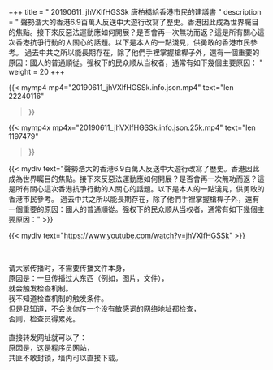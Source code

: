 +++
title = " 20190611_jhVXlfHGSSk 唐柏橋給香港市民的建議書 "
description = " 聲勢浩大的香港6.9百萬人反送中大遊行改寫了歷史。香港因此成為世界矚目的焦點。接下來反惡法運動應如何開展？是否會再一次無功而返？這是所有關心這次香港抗爭行動的人關心的話題。以下是本人的一點淺見，供勇敢的香港市民參考。 過去中共之所以能長期存在，除了他們手裡掌握槍桿子外，還有一個重要的原因：國人的普通順從。强权下的民众顺从当权者，通常有如下幾個主要原因： "
weight = 20
+++

{{< mymp4 mp4="20190611_jhVXlfHGSSk.info.json.mp4" 
text="len 22240116"
>}}

{{< mymp4x  mp4x="20190611_jhVXlfHGSSk.info.json.25k.mp4"
text="len 1197479"
>}}


{{< mydiv text="聲勢浩大的香港6.9百萬人反送中大遊行改寫了歷史。香港因此成為世界矚目的焦點。接下來反惡法運動應如何開展？是否會再一次無功而返？這是所有關心這次香港抗爭行動的人關心的話題。以下是本人的一點淺見，供勇敢的香港市民參考。 過去中共之所以能長期存在，除了他們手裡掌握槍桿子外，還有一個重要的原因：國人的普通順從。强权下的民众顺从当权者，通常有如下幾個主要原因：" >}}
<br>

{{< mydiv text="https://www.youtube.com/watch?v=jhVXlfHGSSk" >}}


<br>

请大家传播时，不需要传播文件本身，<br>
原因是：一旦传播过大东西（例如，图片，文件），<br>
就会触发检查机制。<br>
我不知道检查机制的触发条件。<br>
但是我知道，不会说你传一个没有敏感词的网络地址都检查，<br>
否则，检查员得累死。<br><br>
直接转发网址就可以了：<br>
原因是，这是程序员网站，<br>
共匪不敢封锁，墙内可以直接下载。


